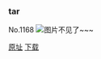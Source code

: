 ### tar
No.1168
![图片不见了~~~](https://imgs.xkcd.com/comics/tar.png)

[原址](https://xkcd.com//1168) [下载](https://imgs.xkcd.com/comics/tar.png)

